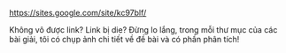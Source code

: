 https://sites.google.com/site/kc97blf/

Không vô được link? Link bị die? Đừng lo lắng, trong mỗi thư mục của các bài giải, tôi có chụp ảnh chi tiết về đề bài và có phần phân tích!
